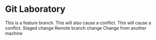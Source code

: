 # Git Laboratory
This is a feature branch.
This will also cause a conflict.
This will cause a conflict.
Staged change
Remote branch change
Change from another machine

